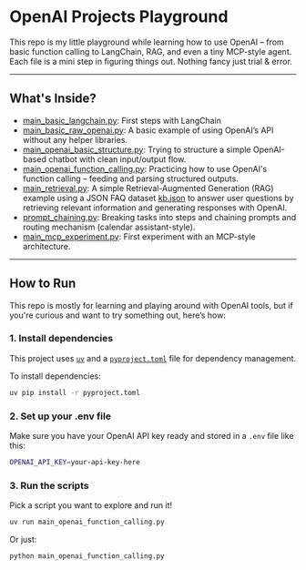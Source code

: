 #  OpenAI Projects Playground

This repo is my little playground while learning how to use OpenAI – from basic function calling to LangChain, RAG, and even a tiny MCP-style agent.  
Each file is a mini step in figuring things out. Nothing fancy just trial & error.  

---

##  What's Inside?

- [main_basic_langchain.py](./main_basic_langchain.py): First steps with LangChain 
- [main_basic_raw_openai.py](./main_basic_raw_openai.py): A basic example of using OpenAI’s API without any helper libraries.  
- [main_openai_basic_structure.py](./main_openai_basic_structure.py): Trying to structure a simple OpenAI-based chatbot with clean input/output flow.  
- [main_openai_function_calling.py](./main_openai_function_calling.py): Practicing how to use OpenAI's function calling – feeding and parsing structured outputs.  
- [main_retrieval.py](./main_retrieval.py): A simple Retrieval-Augmented Generation (RAG) example using a JSON FAQ dataset [kb.json](./kb.json) to answer user questions by retrieving relevant information and generating responses with OpenAI.  
- [prompt_chaining.py](./prompt_chaining.py): Breaking tasks into steps and chaining prompts and routing mechanism (calendar assistant-style).  
- [main_mcp_experiment.py](./main_mcp_experiment.py): First experiment with an MCP-style architecture.

---

##  How to Run

This repo is mostly for learning and playing around with OpenAI tools, but if you're curious and want to try something out, here’s how:

### 1. Install dependencies

This project uses [`uv`](https://github.com/astral-sh/uv) and a [`pyproject.toml`](./pyproject.toml) file for dependency management.

To install dependencies:

```bash
uv pip install -r pyproject.toml
```
### 2. Set up your .env file
Make sure you have your OpenAI API key ready and stored in a `.env` file like this:

```bash
OPENAI_API_KEY=your-api-key-here
```
### 3. Run the scripts
Pick a script you want to explore and run it!

```bash
uv run main_openai_function_calling.py
```
Or just:

```bash
python main_openai_function_calling.py